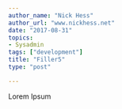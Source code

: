 ```yaml
---
author_name: "Nick Hess"
author_url: "www.nickhess.net"
date: "2017-08-31"
topics: 
- Sysadmin
tags: ["development"]
title: "Filler5"
type: "post"

---
```


<p>Lorem Ipsum</p>

<!--more-->